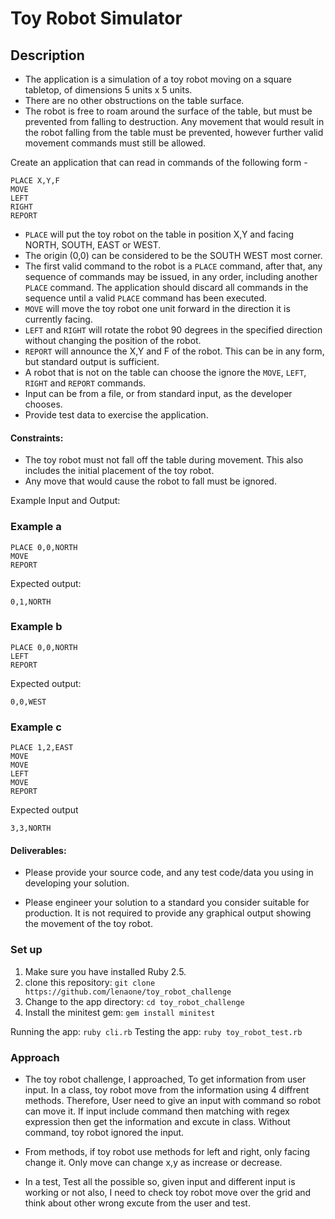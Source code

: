 # Toy Robot Simulator

## Description

* The application is a simulation of a toy robot moving on a square tabletop,
  of dimensions 5 units x 5 units.
* There are no other obstructions on the table surface.
* The robot is free to roam around the surface of the table, but must be
  prevented from falling to destruction. Any movement that would result in the
  robot falling from the table must be prevented, however further valid
  movement commands must still be allowed.

Create an application that can read in commands of the following form -

```
PLACE X,Y,F
MOVE
LEFT
RIGHT
REPORT
```

* `PLACE` will put the toy robot on the table in position X,Y and facing NORTH,
  SOUTH, EAST or WEST.
* The origin (0,0) can be considered to be the SOUTH WEST most corner.
* The first valid command to the robot is a `PLACE` command, after that, any
  sequence of commands may be issued, in any order, including another `PLACE`
  command. The application should discard all commands in the sequence until
  a valid `PLACE` command has been executed.
* `MOVE` will move the toy robot one unit forward in the direction it is
  currently facing.
* `LEFT` and `RIGHT` will rotate the robot 90 degrees in the specified direction
  without changing the position of the robot.
* `REPORT` will announce the X,Y and F of the robot. This can be in any form,
  but standard output is sufficient.
* A robot that is not on the table can choose the ignore the `MOVE`, `LEFT`, `RIGHT`
  and `REPORT` commands.
* Input can be from a file, or from standard input, as the developer chooses.
* Provide test data to exercise the application.

#### Constraints:

* The toy robot must not fall off the table during movement. This also
  includes the initial placement of the toy robot.
* Any move that would cause the robot to fall must be ignored.

Example Input and Output:

### Example a

    PLACE 0,0,NORTH
    MOVE
    REPORT

Expected output:

    0,1,NORTH

### Example b

    PLACE 0,0,NORTH
    LEFT
    REPORT

Expected output:

    0,0,WEST

### Example c

    PLACE 1,2,EAST
    MOVE
    MOVE
    LEFT
    MOVE
    REPORT

Expected output

    3,3,NORTH

#### Deliverables:

* Please provide your source code, and any test code/data you using in
developing your solution.

* Please engineer your solution to a standard you consider suitable for
production. It is not required to provide any graphical output showing the
movement of the toy robot.

### Set up

1. Make sure you have installed Ruby 2.5.
2. clone this repository: `git clone https://github.com/lenaone/toy_robot_challenge`
3. Change to the app directory: `cd toy_robot_challenge`
3. Install the minitest gem: `gem install minitest`

Running the app: `ruby cli.rb`
Testing the app: `ruby toy_robot_test.rb`


### Approach
 
* The toy robot challenge, I approached, To get information from user input. In a class, toy robot move from the information using 4 diffrent methods. Therefore, User need to give an input with command so robot can move it. If input include command then matching with regex expression then get the information and excute in class. Without command, toy robot ignored the input. 

* From methods, if toy robot use methods for left and right, only facing change it. Only move can change x,y as increase or decrease.

* In a test, Test all the possible so, given input and different input is working or not also, I need to check toy robot move over the grid and think about other wrong excute from the user and test.


